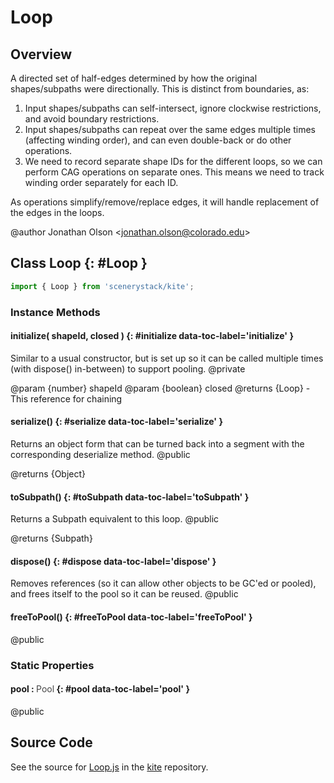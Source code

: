 # Loop

## Overview

A directed set of half-edges determined by how the original shapes/subpaths were directionally. This is distinct from
boundaries, as:
1. Input shapes/subpaths can self-intersect, ignore clockwise restrictions, and avoid boundary restrictions.
2. Input shapes/subpaths can repeat over the same edges multiple times (affecting winding order), and can even
   double-back or do other operations.
3. We need to record separate shape IDs for the different loops, so we can perform CAG operations on separate ones.
   This means we need to track winding order separately for each ID.

As operations simplify/remove/replace edges, it will handle replacement of the edges in the loops.

@author Jonathan Olson &lt;jonathan.olson@colorado.edu&gt;

## Class Loop {: #Loop }


```js
import { Loop } from 'scenerystack/kite';
```
### Instance Methods

#### initialize( shapeId, closed ) {: #initialize data-toc-label='initialize' }

Similar to a usual constructor, but is set up so it can be called multiple times (with dispose() in-between) to
support pooling.
@private

@param {number} shapeId
@param {boolean} closed
@returns {Loop} - This reference for chaining

#### serialize() {: #serialize data-toc-label='serialize' }

Returns an object form that can be turned back into a segment with the corresponding deserialize method.
@public

@returns {Object}

#### toSubpath() {: #toSubpath data-toc-label='toSubpath' }

Returns a Subpath equivalent to this loop.
@public

@returns {Subpath}

#### dispose() {: #dispose data-toc-label='dispose' }

Removes references (so it can allow other objects to be GC'ed or pooled), and frees itself to the pool so it
can be reused.
@public

#### freeToPool() {: #freeToPool data-toc-label='freeToPool' }

@public

### Static Properties

#### pool : <span style="font-weight: 400; opacity: 80%;">Pool</span> {: #pool data-toc-label='pool' }

@public



## Source Code

See the source for [Loop.js](https://github.com/phetsims/kite/blob/main/js/ops/Loop.js) in the [kite](https://github.com/phetsims/kite) repository.
